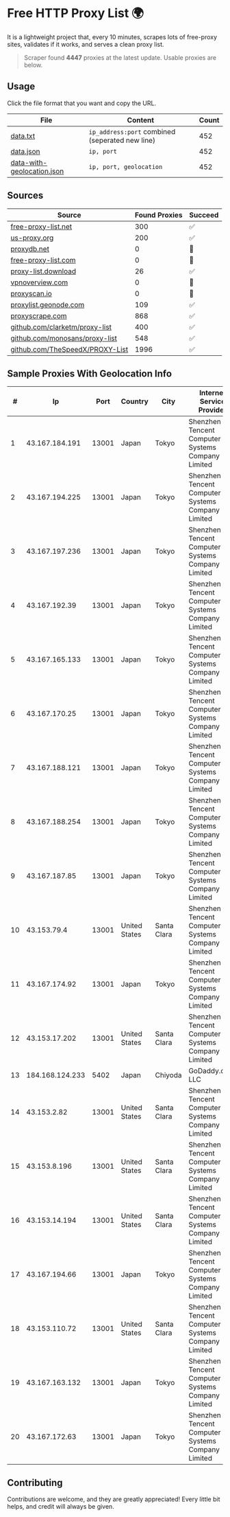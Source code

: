 
# Free HTTP Proxy List 🌍

It is a lightweight project that, every 10 minutes, scrapes lots of free-proxy sites, validates if it works, and serves a clean proxy list.


> Scraper found **4447** proxies at the latest update. Usable proxies are below.

## Usage

Click the file format that you want and copy the URL.


|File|Content|Count|
|----|-------|-----|
|[data.txt](https://raw.githubusercontent.com/themiralay/Proxy-List-World/master/data.txt)|`ip_address:port` combined (seperated new line)|452|
|[data.json](https://raw.githubusercontent.com/themiralay/Proxy-List-World/master/data.json)|`ip, port`|452|
|[data-with-geolocation.json](https://raw.githubusercontent.com/themiralay/Proxy-List-World/master/data-with-geolocation.json)|`ip, port, geolocation`|452|

## Sources

|Source|Found Proxies|Succeed|
|------|-------------|-------|
|[free-proxy-list.net](https://free-proxy-list.net)|300|✅|
|[us-proxy.org](https://www.us-proxy.org)|200|✅|
|[proxydb.net](http://proxydb.net)|0|🚫|
|[free-proxy-list.com](https://free-proxy-list.com/?page=&port=&type%5B%5D=http&type%5B%5D=https&up_time=0&search=Search)|0|🚫|
|[proxy-list.download](https://www.proxy-list.download/HTTP)|26|✅|
|[vpnoverview.com](https://vpnoverview.com/privacy/anonymous-browsing/free-proxy-servers)|0|🚫|
|[proxyscan.io](https://www.proxyscan.io)|0|🚫|
|[proxylist.geonode.com](https://proxylist.geonode.com/api/proxy-list?limit=300&page=1&sort_by=lastChecked&sort_type=desc&protocols=http,https)|109|✅|
|[proxyscrape.com](https://api.proxyscrape.com/v2/?request=displayproxies&protocol=http&timeout=10000&country=all&ssl=all&anonymity=all)|868|✅|
|[github.com/clarketm/proxy-list](https://raw.githubusercontent.com/clarketm/proxy-list/master/proxy-list-raw.txt)|400|✅|
|[github.com/monosans/proxy-list](https://raw.githubusercontent.com/monosans/proxy-list/main/proxies/http.txt)|548|✅|
|[github.com/TheSpeedX/PROXY-List](https://raw.githubusercontent.com/TheSpeedX/PROXY-List/master/http.txt)|1996|✅|


## Sample Proxies With Geolocation Info

|#|Ip|Port|Country|City|Internet Service Provider|
|-|--|----|-------|----|-------------------------|
|1|43.167.184.191|13001|Japan|Tokyo|Shenzhen Tencent Computer Systems Company Limited|
|2|43.167.194.225|13001|Japan|Tokyo|Shenzhen Tencent Computer Systems Company Limited|
|3|43.167.197.236|13001|Japan|Tokyo|Shenzhen Tencent Computer Systems Company Limited|
|4|43.167.192.39|13001|Japan|Tokyo|Shenzhen Tencent Computer Systems Company Limited|
|5|43.167.165.133|13001|Japan|Tokyo|Shenzhen Tencent Computer Systems Company Limited|
|6|43.167.170.25|13001|Japan|Tokyo|Shenzhen Tencent Computer Systems Company Limited|
|7|43.167.188.121|13001|Japan|Tokyo|Shenzhen Tencent Computer Systems Company Limited|
|8|43.167.188.254|13001|Japan|Tokyo|Shenzhen Tencent Computer Systems Company Limited|
|9|43.167.187.85|13001|Japan|Tokyo|Shenzhen Tencent Computer Systems Company Limited|
|10|43.153.79.4|13001|United States|Santa Clara|Shenzhen Tencent Computer Systems Company Limited|
|11|43.167.174.92|13001|Japan|Tokyo|Shenzhen Tencent Computer Systems Company Limited|
|12|43.153.17.202|13001|United States|Santa Clara|Shenzhen Tencent Computer Systems Company Limited|
|13|184.168.124.233|5402|Japan|Chiyoda|GoDaddy.com, LLC|
|14|43.153.2.82|13001|United States|Santa Clara|Shenzhen Tencent Computer Systems Company Limited|
|15|43.153.8.196|13001|United States|Santa Clara|Shenzhen Tencent Computer Systems Company Limited|
|16|43.153.14.194|13001|United States|Santa Clara|Shenzhen Tencent Computer Systems Company Limited|
|17|43.167.194.66|13001|Japan|Tokyo|Shenzhen Tencent Computer Systems Company Limited|
|18|43.153.110.72|13001|United States|Santa Clara|Shenzhen Tencent Computer Systems Company Limited|
|19|43.167.163.132|13001|Japan|Tokyo|Shenzhen Tencent Computer Systems Company Limited|
|20|43.167.172.63|13001|Japan|Tokyo|Shenzhen Tencent Computer Systems Company Limited|



## Contributing

Contributions are welcome, and they are greatly appreciated! Every
little bit helps, and credit will always be given.

